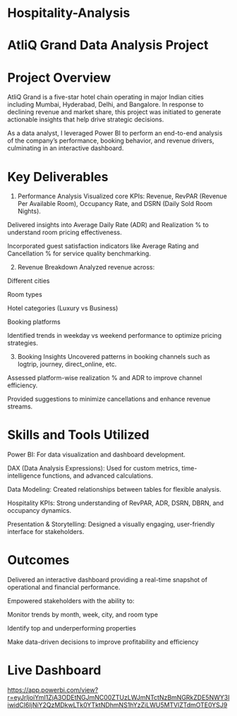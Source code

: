 # Hospitality-Analysis
# AtliQ Grand Data Analysis Project
# Project Overview
AtliQ Grand is a five-star hotel chain operating in major Indian cities including Mumbai, Hyderabad, Delhi, and Bangalore. In response to declining revenue and market share, this project was initiated to generate actionable insights that help drive strategic decisions.

As a data analyst, I leveraged Power BI to perform an end-to-end analysis of the company’s performance, booking behavior, and revenue drivers, culminating in an interactive dashboard.
# Key Deliverables
1. Performance Analysis
Visualized core KPIs: Revenue, RevPAR (Revenue Per Available Room), Occupancy Rate, and DSRN (Daily Sold Room Nights).

Delivered insights into Average Daily Rate (ADR) and Realization % to understand room pricing effectiveness.

Incorporated guest satisfaction indicators like Average Rating and Cancellation % for service quality benchmarking.

2. Revenue Breakdown
Analyzed revenue across:

Different cities

Room types

Hotel categories (Luxury vs Business)

Booking platforms

Identified trends in weekday vs weekend performance to optimize pricing strategies.

3. Booking Insights
Uncovered patterns in booking channels such as logtrip, journey, direct_online, etc.

Assessed platform-wise realization % and ADR to improve channel efficiency.

Provided suggestions to minimize cancellations and enhance revenue streams.


# Skills and Tools Utilized
Power BI: For data visualization and dashboard development.

DAX (Data Analysis Expressions): Used for custom metrics, time-intelligence functions, and advanced calculations.

Data Modeling: Created relationships between tables for flexible analysis.

Hospitality KPIs: Strong understanding of RevPAR, ADR, DSRN, DBRN, and occupancy dynamics.

Presentation & Storytelling: Designed a visually engaging, user-friendly interface for stakeholders.

# Outcomes
Delivered an interactive dashboard providing a real-time snapshot of operational and financial performance.

Empowered stakeholders with the ability to:

Monitor trends by month, week, city, and room type

Identify top and underperforming properties

Make data-driven decisions to improve profitability and efficiency


# Live Dashboard
https://app.powerbi.com/view?r=eyJrIjoiYmI1ZjA3ODEtNGJmNC00ZTUzLWJmNTctNzBmNGRkZDE5NWY3IiwidCI6IjNiY2QzMDkwLTk0YTktNDhmNS1hYzZiLWU5MTVlZTdmOTE0YSJ9

